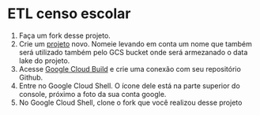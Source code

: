 # ETL censo escolar

1. Faça um fork desse projeto.
1. Crie um [projeto](https://console.cloud.google.com/cloud-resource-manager) novo. Nomeie levando em conta um nome que também será utilizado também pelo GCS bucket onde será armezanado o data lake do projeto.
2. Acesse [Google Cloud Build](https://console.cloud.google.com/cloud-build/triggers) e crie uma conexão com seu repositório Github.
3. Entre no Google Cloud Shell. O ícone dele está na parte superior do console, próximo a foto da sua conta google.
4. No Google Cloud Shell, clone o fork que você realizou desse projeto
